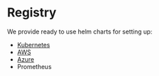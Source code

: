 # Registry

We provide ready to use helm charts for setting up:

- [Kubernetes](/registry/kubernetes)
- [AWS](/registry/aws)
- [Azure](/registry/azure)
- Prometheus
